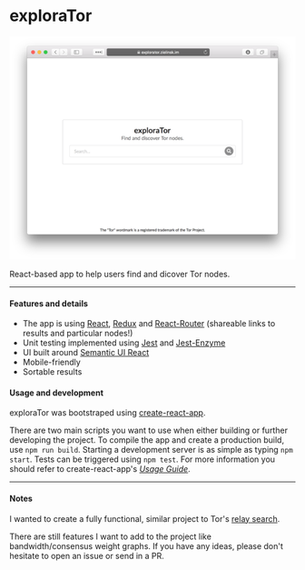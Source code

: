 # exploraTor

![Project screenshot](https://raw.githubusercontent.com/zielinsm/explorator/master/capture.png)

React-based app to help users find and dicover Tor nodes.

---

#### Features and details
  - The app is using [React](https://reactjs.org/), [Redux](https://redux.js.org/) and [React-Router](https://www.npmjs.com/package/react-router) (shareable links to results and particular nodes!)
  - Unit testing implemented using [Jest](https://jestjs.io/) and [Jest-Enzyme](https://www.npmjs.com/package/jest-enzyme)
  - UI built around [Semantic UI React](https://react.semantic-ui.com/)
  - Mobile-friendly
  - Sortable results

#### Usage and development
exploraTor was bootstraped using [create-react-app](https://www.npmjs.com/package/create-react-app).

There are two main scripts you want to use when either building or further developing the project. To compile the app and create a production build, use `npm run build`. Starting a development server is as simple as typing `npm start`. Tests can be triggered using `npm test`. For more information you should refer to create-react-app's *[Usage Guide](https://github.com/facebook/create-react-app/blob/master/packages/react-scripts/template/README.md)*.

---

#### Notes

I wanted to create a fully functional, similar project to Tor's [relay search](https://metrics.torproject.org/rs.html).

There are still features I want to add to the project like bandwidth/consensus weight graphs. If you have any ideas, please don't hesitate to open an issue or send in a PR.
